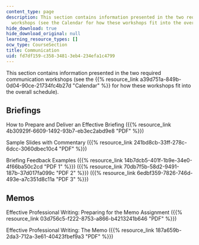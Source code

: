 ```yaml
---
content_type: page
description: This section contains information presented in the two required communication
  workshops (see the Calendar for how these workshops fit into the overall schedule).
hide_download: true
hide_download_original: null
learning_resource_types: []
ocw_type: CourseSection
title: Communication
uid: fd7df159-c358-3481-3eb4-234efa1c4799
---
```


This section contains information presented in the two required communication workshops (see the {{% resource_link a39d751a-849b-0d04-90ce-21734fc4b27d "Calendar" %}} for how these workshops fit into the overall schedule).

Briefings
---------

How to Prepare and Deliver an Effective Briefing ({{% resource_link 4b30929f-6609-1492-93b7-eb3ec2abd9e8 "PDF" %}})

Sample Slides with Commentary ({{% resource_link 241bd8cb-33ff-278c-6dcc-3060dbec10c4 "PDF" %}})

Briefing Feedback Examples ({{% resource_link 14b7dcb5-401f-1b9e-34e0-4f66ba50c2cd "PDF 1" %}}) ({{% resource_link 70db7f5b-58d2-9491-187b-37d017fa099c "PDF 2" %}}) ({{% resource_link 6edbf359-7826-746d-493e-a7c351d8c11a "PDF 3" %}})

Memos
-----

Effective Professional Writing: Preparing for the Memo Assignment ({{% resource_link 03d756c5-f222-8753-a866-b4213241b646 "PDF" %}})

Effective Professional Writing: The Memo ({{% resource_link 187a659b-2da3-712a-3e61-40423fbef9a3 "PDF" %}})